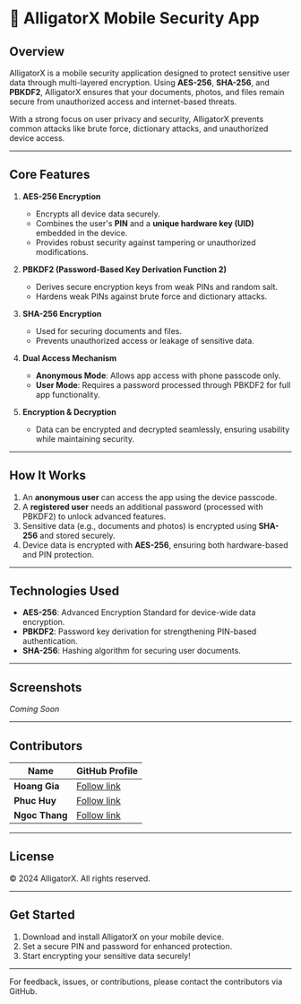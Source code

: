 # 📱 **AlligatorX Mobile Security App**

## **Overview**
AlligatorX is a mobile security application designed to protect sensitive user data through multi-layered encryption. Using **AES-256**, **SHA-256**, and **PBKDF2**, AlligatorX ensures that your documents, photos, and files remain secure from unauthorized access and internet-based threats.  

With a strong focus on user privacy and security, AlligatorX prevents common attacks like brute force, dictionary attacks, and unauthorized device access.

---

## **Core Features**
1. **AES-256 Encryption**  
   - Encrypts all device data securely.  
   - Combines the user's **PIN** and a **unique hardware key (UID)** embedded in the device.  
   - Provides robust security against tampering or unauthorized modifications.

2. **PBKDF2 (Password-Based Key Derivation Function 2)**  
   - Derives secure encryption keys from weak PINs and random salt.  
   - Hardens weak PINs against brute force and dictionary attacks.

3. **SHA-256 Encryption**  
   - Used for securing documents and files.  
   - Prevents unauthorized access or leakage of sensitive data.

4. **Dual Access Mechanism**  
   - **Anonymous Mode**: Allows app access with phone passcode only.  
   - **User Mode**: Requires a password processed through PBKDF2 for full app functionality.

5. **Encryption & Decryption**  
   - Data can be encrypted and decrypted seamlessly, ensuring usability while maintaining security.

---

## **How It Works**
1. An **anonymous user** can access the app using the device passcode.  
2. A **registered user** needs an additional password (processed with PBKDF2) to unlock advanced features.  
3. Sensitive data (e.g., documents and photos) is encrypted using **SHA-256** and stored securely.  
4. Device data is encrypted with **AES-256**, ensuring both hardware-based and PIN protection.

---

## **Technologies Used**
- **AES-256**: Advanced Encryption Standard for device-wide data encryption.  
- **PBKDF2**: Password key derivation for strengthening PIN-based authentication.  
- **SHA-256**: Hashing algorithm for securing user documents.  

---

## **Screenshots**  
*Coming Soon*  

---

## **Contributors**
| Name           | GitHub Profile                               |
|----------------|----------------------------------------------|
| **Hoang Gia**  | [Follow link](https://github.com/uziii2208)  |
| **Phuc Huy**   | [Follow link](https://github.com/huypnn2811) |
| **Ngoc Thang** | [Follow link](https://github.com/uziii2208)  |

---

## **License**
© 2024 AlligatorX. All rights reserved.  

---

## **Get Started**  
1. Download and install AlligatorX on your mobile device.  
2. Set a secure PIN and password for enhanced protection.  
3. Start encrypting your sensitive data securely!

---

For feedback, issues, or contributions, please contact the contributors via GitHub.  


<!-- Security scan triggered at 2025-09-02 05:21:10 -->